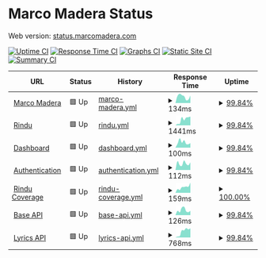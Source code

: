 # Marco Madera Status

Web version: [status.marcomadera.com](https://status.marcomadera.com)

[![Uptime CI](https://github.com/MarcoMadera/status/workflows/Uptime%20CI/badge.svg)](https://github.com/MarcoMadera/status/actions?query=workflow%3A%22Uptime+CI%22)
[![Response Time CI](https://github.com/MarcoMadera/status/workflows/Response%20Time%20CI/badge.svg)](https://github.com/MarcoMadera/status/actions?query=workflow%3A%22Response+Time+CI%22)
[![Graphs CI](https://github.com/MarcoMadera/status/workflows/Graphs%20CI/badge.svg)](https://github.com/MarcoMadera/status/actions?query=workflow%3A%22Graphs+CI%22)
[![Static Site CI](https://github.com/MarcoMadera/status/workflows/Static%20Site%20CI/badge.svg)](https://github.com/MarcoMadera/status/actions?query=workflow%3A%22Static+Site+CI%22)
[![Summary CI](https://github.com/MarcoMadera/status/workflows/Summary%20CI/badge.svg)](https://github.com/MarcoMadera/status/actions?query=workflow%3A%22Summary+CI%22)

<!--start: status pages-->
<!-- This summary is generated by Upptime (https://github.com/upptime/upptime) -->
<!-- Do not edit this manually, your changes will be overwritten -->
<!-- prettier-ignore -->
| URL | Status | History | Response Time | Uptime |
| --- | ------ | ------- | ------------- | ------ |
| <img alt="" src="https://icons.duckduckgo.com/ip3/marcomadera.com.ico" height="13"> [Marco Madera](https://marcomadera.com) | 🟩 Up | [marco-madera.yml](https://github.com/MarcoMadera/status/commits/HEAD/history/marco-madera.yml) | <details><summary><img alt="Response time graph" src="./graphs/marco-madera/response-time-week.png" height="20"> 134ms</summary><br><a href="https://status.marcomadera.com/history/marco-madera"><img alt="Response time 172" src="https://img.shields.io/endpoint?url=https%3A%2F%2Fraw.githubusercontent.com%2FMarcoMadera%2Fstatus%2FHEAD%2Fapi%2Fmarco-madera%2Fresponse-time.json"></a><br><a href="https://status.marcomadera.com/history/marco-madera"><img alt="24-hour response time 76" src="https://img.shields.io/endpoint?url=https%3A%2F%2Fraw.githubusercontent.com%2FMarcoMadera%2Fstatus%2FHEAD%2Fapi%2Fmarco-madera%2Fresponse-time-day.json"></a><br><a href="https://status.marcomadera.com/history/marco-madera"><img alt="7-day response time 134" src="https://img.shields.io/endpoint?url=https%3A%2F%2Fraw.githubusercontent.com%2FMarcoMadera%2Fstatus%2FHEAD%2Fapi%2Fmarco-madera%2Fresponse-time-week.json"></a><br><a href="https://status.marcomadera.com/history/marco-madera"><img alt="30-day response time 174" src="https://img.shields.io/endpoint?url=https%3A%2F%2Fraw.githubusercontent.com%2FMarcoMadera%2Fstatus%2FHEAD%2Fapi%2Fmarco-madera%2Fresponse-time-month.json"></a><br><a href="https://status.marcomadera.com/history/marco-madera"><img alt="1-year response time 169" src="https://img.shields.io/endpoint?url=https%3A%2F%2Fraw.githubusercontent.com%2FMarcoMadera%2Fstatus%2FHEAD%2Fapi%2Fmarco-madera%2Fresponse-time-year.json"></a></details> | <details><summary><a href="https://status.marcomadera.com/history/marco-madera">99.84%</a></summary><a href="https://status.marcomadera.com/history/marco-madera"><img alt="All-time uptime 99.96%" src="https://img.shields.io/endpoint?url=https%3A%2F%2Fraw.githubusercontent.com%2FMarcoMadera%2Fstatus%2FHEAD%2Fapi%2Fmarco-madera%2Fuptime.json"></a><br><a href="https://status.marcomadera.com/history/marco-madera"><img alt="24-hour uptime 98.87%" src="https://img.shields.io/endpoint?url=https%3A%2F%2Fraw.githubusercontent.com%2FMarcoMadera%2Fstatus%2FHEAD%2Fapi%2Fmarco-madera%2Fuptime-day.json"></a><br><a href="https://status.marcomadera.com/history/marco-madera"><img alt="7-day uptime 99.84%" src="https://img.shields.io/endpoint?url=https%3A%2F%2Fraw.githubusercontent.com%2FMarcoMadera%2Fstatus%2FHEAD%2Fapi%2Fmarco-madera%2Fuptime-week.json"></a><br><a href="https://status.marcomadera.com/history/marco-madera"><img alt="30-day uptime 99.90%" src="https://img.shields.io/endpoint?url=https%3A%2F%2Fraw.githubusercontent.com%2FMarcoMadera%2Fstatus%2FHEAD%2Fapi%2Fmarco-madera%2Fuptime-month.json"></a><br><a href="https://status.marcomadera.com/history/marco-madera"><img alt="1-year uptime 99.89%" src="https://img.shields.io/endpoint?url=https%3A%2F%2Fraw.githubusercontent.com%2FMarcoMadera%2Fstatus%2FHEAD%2Fapi%2Fmarco-madera%2Fuptime-year.json"></a></details>
| <img alt="" src="https://icons.duckduckgo.com/ip3/rindu.marcomadera.com.ico" height="13"> [Rindu](https://rindu.marcomadera.com) | 🟩 Up | [rindu.yml](https://github.com/MarcoMadera/status/commits/HEAD/history/rindu.yml) | <details><summary><img alt="Response time graph" src="./graphs/rindu/response-time-week.png" height="20"> 1441ms</summary><br><a href="https://status.marcomadera.com/history/rindu"><img alt="Response time 1492" src="https://img.shields.io/endpoint?url=https%3A%2F%2Fraw.githubusercontent.com%2FMarcoMadera%2Fstatus%2FHEAD%2Fapi%2Frindu%2Fresponse-time.json"></a><br><a href="https://status.marcomadera.com/history/rindu"><img alt="24-hour response time 911" src="https://img.shields.io/endpoint?url=https%3A%2F%2Fraw.githubusercontent.com%2FMarcoMadera%2Fstatus%2FHEAD%2Fapi%2Frindu%2Fresponse-time-day.json"></a><br><a href="https://status.marcomadera.com/history/rindu"><img alt="7-day response time 1441" src="https://img.shields.io/endpoint?url=https%3A%2F%2Fraw.githubusercontent.com%2FMarcoMadera%2Fstatus%2FHEAD%2Fapi%2Frindu%2Fresponse-time-week.json"></a><br><a href="https://status.marcomadera.com/history/rindu"><img alt="30-day response time 1670" src="https://img.shields.io/endpoint?url=https%3A%2F%2Fraw.githubusercontent.com%2FMarcoMadera%2Fstatus%2FHEAD%2Fapi%2Frindu%2Fresponse-time-month.json"></a><br><a href="https://status.marcomadera.com/history/rindu"><img alt="1-year response time 1592" src="https://img.shields.io/endpoint?url=https%3A%2F%2Fraw.githubusercontent.com%2FMarcoMadera%2Fstatus%2FHEAD%2Fapi%2Frindu%2Fresponse-time-year.json"></a></details> | <details><summary><a href="https://status.marcomadera.com/history/rindu">99.84%</a></summary><a href="https://status.marcomadera.com/history/rindu"><img alt="All-time uptime 99.94%" src="https://img.shields.io/endpoint?url=https%3A%2F%2Fraw.githubusercontent.com%2FMarcoMadera%2Fstatus%2FHEAD%2Fapi%2Frindu%2Fuptime.json"></a><br><a href="https://status.marcomadera.com/history/rindu"><img alt="24-hour uptime 98.87%" src="https://img.shields.io/endpoint?url=https%3A%2F%2Fraw.githubusercontent.com%2FMarcoMadera%2Fstatus%2FHEAD%2Fapi%2Frindu%2Fuptime-day.json"></a><br><a href="https://status.marcomadera.com/history/rindu"><img alt="7-day uptime 99.84%" src="https://img.shields.io/endpoint?url=https%3A%2F%2Fraw.githubusercontent.com%2FMarcoMadera%2Fstatus%2FHEAD%2Fapi%2Frindu%2Fuptime-week.json"></a><br><a href="https://status.marcomadera.com/history/rindu"><img alt="30-day uptime 99.90%" src="https://img.shields.io/endpoint?url=https%3A%2F%2Fraw.githubusercontent.com%2FMarcoMadera%2Fstatus%2FHEAD%2Fapi%2Frindu%2Fuptime-month.json"></a><br><a href="https://status.marcomadera.com/history/rindu"><img alt="1-year uptime 99.89%" src="https://img.shields.io/endpoint?url=https%3A%2F%2Fraw.githubusercontent.com%2FMarcoMadera%2Fstatus%2FHEAD%2Fapi%2Frindu%2Fuptime-year.json"></a></details>
| <img alt="" src="https://icons.duckduckgo.com/ip3/dashboard.marcomadera.com.ico" height="13"> [Dashboard](https://dashboard.marcomadera.com) | 🟩 Up | [dashboard.yml](https://github.com/MarcoMadera/status/commits/HEAD/history/dashboard.yml) | <details><summary><img alt="Response time graph" src="./graphs/dashboard/response-time-week.png" height="20"> 100ms</summary><br><a href="https://status.marcomadera.com/history/dashboard"><img alt="Response time 133" src="https://img.shields.io/endpoint?url=https%3A%2F%2Fraw.githubusercontent.com%2FMarcoMadera%2Fstatus%2FHEAD%2Fapi%2Fdashboard%2Fresponse-time.json"></a><br><a href="https://status.marcomadera.com/history/dashboard"><img alt="24-hour response time 73" src="https://img.shields.io/endpoint?url=https%3A%2F%2Fraw.githubusercontent.com%2FMarcoMadera%2Fstatus%2FHEAD%2Fapi%2Fdashboard%2Fresponse-time-day.json"></a><br><a href="https://status.marcomadera.com/history/dashboard"><img alt="7-day response time 100" src="https://img.shields.io/endpoint?url=https%3A%2F%2Fraw.githubusercontent.com%2FMarcoMadera%2Fstatus%2FHEAD%2Fapi%2Fdashboard%2Fresponse-time-week.json"></a><br><a href="https://status.marcomadera.com/history/dashboard"><img alt="30-day response time 152" src="https://img.shields.io/endpoint?url=https%3A%2F%2Fraw.githubusercontent.com%2FMarcoMadera%2Fstatus%2FHEAD%2Fapi%2Fdashboard%2Fresponse-time-month.json"></a><br><a href="https://status.marcomadera.com/history/dashboard"><img alt="1-year response time 137" src="https://img.shields.io/endpoint?url=https%3A%2F%2Fraw.githubusercontent.com%2FMarcoMadera%2Fstatus%2FHEAD%2Fapi%2Fdashboard%2Fresponse-time-year.json"></a></details> | <details><summary><a href="https://status.marcomadera.com/history/dashboard">99.84%</a></summary><a href="https://status.marcomadera.com/history/dashboard"><img alt="All-time uptime 99.96%" src="https://img.shields.io/endpoint?url=https%3A%2F%2Fraw.githubusercontent.com%2FMarcoMadera%2Fstatus%2FHEAD%2Fapi%2Fdashboard%2Fuptime.json"></a><br><a href="https://status.marcomadera.com/history/dashboard"><img alt="24-hour uptime 98.87%" src="https://img.shields.io/endpoint?url=https%3A%2F%2Fraw.githubusercontent.com%2FMarcoMadera%2Fstatus%2FHEAD%2Fapi%2Fdashboard%2Fuptime-day.json"></a><br><a href="https://status.marcomadera.com/history/dashboard"><img alt="7-day uptime 99.84%" src="https://img.shields.io/endpoint?url=https%3A%2F%2Fraw.githubusercontent.com%2FMarcoMadera%2Fstatus%2FHEAD%2Fapi%2Fdashboard%2Fuptime-week.json"></a><br><a href="https://status.marcomadera.com/history/dashboard"><img alt="30-day uptime 99.90%" src="https://img.shields.io/endpoint?url=https%3A%2F%2Fraw.githubusercontent.com%2FMarcoMadera%2Fstatus%2FHEAD%2Fapi%2Fdashboard%2Fuptime-month.json"></a><br><a href="https://status.marcomadera.com/history/dashboard"><img alt="1-year uptime 99.89%" src="https://img.shields.io/endpoint?url=https%3A%2F%2Fraw.githubusercontent.com%2FMarcoMadera%2Fstatus%2FHEAD%2Fapi%2Fdashboard%2Fuptime-year.json"></a></details>
| <img alt="" src="https://icons.duckduckgo.com/ip3/auth.marcomadera.com.ico" height="13"> [Authentication](https://auth.marcomadera.com) | 🟩 Up | [authentication.yml](https://github.com/MarcoMadera/status/commits/HEAD/history/authentication.yml) | <details><summary><img alt="Response time graph" src="./graphs/authentication/response-time-week.png" height="20"> 112ms</summary><br><a href="https://status.marcomadera.com/history/authentication"><img alt="Response time 152" src="https://img.shields.io/endpoint?url=https%3A%2F%2Fraw.githubusercontent.com%2FMarcoMadera%2Fstatus%2FHEAD%2Fapi%2Fauthentication%2Fresponse-time.json"></a><br><a href="https://status.marcomadera.com/history/authentication"><img alt="24-hour response time 87" src="https://img.shields.io/endpoint?url=https%3A%2F%2Fraw.githubusercontent.com%2FMarcoMadera%2Fstatus%2FHEAD%2Fapi%2Fauthentication%2Fresponse-time-day.json"></a><br><a href="https://status.marcomadera.com/history/authentication"><img alt="7-day response time 112" src="https://img.shields.io/endpoint?url=https%3A%2F%2Fraw.githubusercontent.com%2FMarcoMadera%2Fstatus%2FHEAD%2Fapi%2Fauthentication%2Fresponse-time-week.json"></a><br><a href="https://status.marcomadera.com/history/authentication"><img alt="30-day response time 140" src="https://img.shields.io/endpoint?url=https%3A%2F%2Fraw.githubusercontent.com%2FMarcoMadera%2Fstatus%2FHEAD%2Fapi%2Fauthentication%2Fresponse-time-month.json"></a><br><a href="https://status.marcomadera.com/history/authentication"><img alt="1-year response time 155" src="https://img.shields.io/endpoint?url=https%3A%2F%2Fraw.githubusercontent.com%2FMarcoMadera%2Fstatus%2FHEAD%2Fapi%2Fauthentication%2Fresponse-time-year.json"></a></details> | <details><summary><a href="https://status.marcomadera.com/history/authentication">99.84%</a></summary><a href="https://status.marcomadera.com/history/authentication"><img alt="All-time uptime 99.96%" src="https://img.shields.io/endpoint?url=https%3A%2F%2Fraw.githubusercontent.com%2FMarcoMadera%2Fstatus%2FHEAD%2Fapi%2Fauthentication%2Fuptime.json"></a><br><a href="https://status.marcomadera.com/history/authentication"><img alt="24-hour uptime 98.87%" src="https://img.shields.io/endpoint?url=https%3A%2F%2Fraw.githubusercontent.com%2FMarcoMadera%2Fstatus%2FHEAD%2Fapi%2Fauthentication%2Fuptime-day.json"></a><br><a href="https://status.marcomadera.com/history/authentication"><img alt="7-day uptime 99.84%" src="https://img.shields.io/endpoint?url=https%3A%2F%2Fraw.githubusercontent.com%2FMarcoMadera%2Fstatus%2FHEAD%2Fapi%2Fauthentication%2Fuptime-week.json"></a><br><a href="https://status.marcomadera.com/history/authentication"><img alt="30-day uptime 99.90%" src="https://img.shields.io/endpoint?url=https%3A%2F%2Fraw.githubusercontent.com%2FMarcoMadera%2Fstatus%2FHEAD%2Fapi%2Fauthentication%2Fuptime-month.json"></a><br><a href="https://status.marcomadera.com/history/authentication"><img alt="1-year uptime 99.89%" src="https://img.shields.io/endpoint?url=https%3A%2F%2Fraw.githubusercontent.com%2FMarcoMadera%2Fstatus%2FHEAD%2Fapi%2Fauthentication%2Fuptime-year.json"></a></details>
| <img alt="" src="https://icons.duckduckgo.com/ip3/coverage.rindu.marcomadera.com.ico" height="13"> [Rindu Coverage](https://coverage.rindu.marcomadera.com) | 🟩 Up | [rindu-coverage.yml](https://github.com/MarcoMadera/status/commits/HEAD/history/rindu-coverage.yml) | <details><summary><img alt="Response time graph" src="./graphs/rindu-coverage/response-time-week.png" height="20"> 159ms</summary><br><a href="https://status.marcomadera.com/history/rindu-coverage"><img alt="Response time 161" src="https://img.shields.io/endpoint?url=https%3A%2F%2Fraw.githubusercontent.com%2FMarcoMadera%2Fstatus%2FHEAD%2Fapi%2Frindu-coverage%2Fresponse-time.json"></a><br><a href="https://status.marcomadera.com/history/rindu-coverage"><img alt="24-hour response time 205" src="https://img.shields.io/endpoint?url=https%3A%2F%2Fraw.githubusercontent.com%2FMarcoMadera%2Fstatus%2FHEAD%2Fapi%2Frindu-coverage%2Fresponse-time-day.json"></a><br><a href="https://status.marcomadera.com/history/rindu-coverage"><img alt="7-day response time 159" src="https://img.shields.io/endpoint?url=https%3A%2F%2Fraw.githubusercontent.com%2FMarcoMadera%2Fstatus%2FHEAD%2Fapi%2Frindu-coverage%2Fresponse-time-week.json"></a><br><a href="https://status.marcomadera.com/history/rindu-coverage"><img alt="30-day response time 188" src="https://img.shields.io/endpoint?url=https%3A%2F%2Fraw.githubusercontent.com%2FMarcoMadera%2Fstatus%2FHEAD%2Fapi%2Frindu-coverage%2Fresponse-time-month.json"></a><br><a href="https://status.marcomadera.com/history/rindu-coverage"><img alt="1-year response time 164" src="https://img.shields.io/endpoint?url=https%3A%2F%2Fraw.githubusercontent.com%2FMarcoMadera%2Fstatus%2FHEAD%2Fapi%2Frindu-coverage%2Fresponse-time-year.json"></a></details> | <details><summary><a href="https://status.marcomadera.com/history/rindu-coverage">100.00%</a></summary><a href="https://status.marcomadera.com/history/rindu-coverage"><img alt="All-time uptime 100.00%" src="https://img.shields.io/endpoint?url=https%3A%2F%2Fraw.githubusercontent.com%2FMarcoMadera%2Fstatus%2FHEAD%2Fapi%2Frindu-coverage%2Fuptime.json"></a><br><a href="https://status.marcomadera.com/history/rindu-coverage"><img alt="24-hour uptime 100.00%" src="https://img.shields.io/endpoint?url=https%3A%2F%2Fraw.githubusercontent.com%2FMarcoMadera%2Fstatus%2FHEAD%2Fapi%2Frindu-coverage%2Fuptime-day.json"></a><br><a href="https://status.marcomadera.com/history/rindu-coverage"><img alt="7-day uptime 100.00%" src="https://img.shields.io/endpoint?url=https%3A%2F%2Fraw.githubusercontent.com%2FMarcoMadera%2Fstatus%2FHEAD%2Fapi%2Frindu-coverage%2Fuptime-week.json"></a><br><a href="https://status.marcomadera.com/history/rindu-coverage"><img alt="30-day uptime 100.00%" src="https://img.shields.io/endpoint?url=https%3A%2F%2Fraw.githubusercontent.com%2FMarcoMadera%2Fstatus%2FHEAD%2Fapi%2Frindu-coverage%2Fuptime-month.json"></a><br><a href="https://status.marcomadera.com/history/rindu-coverage"><img alt="1-year uptime 100.00%" src="https://img.shields.io/endpoint?url=https%3A%2F%2Fraw.githubusercontent.com%2FMarcoMadera%2Fstatus%2FHEAD%2Fapi%2Frindu-coverage%2Fuptime-year.json"></a></details>
| <img alt="" src="https://icons.duckduckgo.com/ip3/api.marcomadera.com.ico" height="13"> [Base API](https://api.marcomadera.com) | 🟩 Up | [base-api.yml](https://github.com/MarcoMadera/status/commits/HEAD/history/base-api.yml) | <details><summary><img alt="Response time graph" src="./graphs/base-api/response-time-week.png" height="20"> 126ms</summary><br><a href="https://status.marcomadera.com/history/base-api"><img alt="Response time 149" src="https://img.shields.io/endpoint?url=https%3A%2F%2Fraw.githubusercontent.com%2FMarcoMadera%2Fstatus%2FHEAD%2Fapi%2Fbase-api%2Fresponse-time.json"></a><br><a href="https://status.marcomadera.com/history/base-api"><img alt="24-hour response time 137" src="https://img.shields.io/endpoint?url=https%3A%2F%2Fraw.githubusercontent.com%2FMarcoMadera%2Fstatus%2FHEAD%2Fapi%2Fbase-api%2Fresponse-time-day.json"></a><br><a href="https://status.marcomadera.com/history/base-api"><img alt="7-day response time 126" src="https://img.shields.io/endpoint?url=https%3A%2F%2Fraw.githubusercontent.com%2FMarcoMadera%2Fstatus%2FHEAD%2Fapi%2Fbase-api%2Fresponse-time-week.json"></a><br><a href="https://status.marcomadera.com/history/base-api"><img alt="30-day response time 168" src="https://img.shields.io/endpoint?url=https%3A%2F%2Fraw.githubusercontent.com%2FMarcoMadera%2Fstatus%2FHEAD%2Fapi%2Fbase-api%2Fresponse-time-month.json"></a><br><a href="https://status.marcomadera.com/history/base-api"><img alt="1-year response time 152" src="https://img.shields.io/endpoint?url=https%3A%2F%2Fraw.githubusercontent.com%2FMarcoMadera%2Fstatus%2FHEAD%2Fapi%2Fbase-api%2Fresponse-time-year.json"></a></details> | <details><summary><a href="https://status.marcomadera.com/history/base-api">99.84%</a></summary><a href="https://status.marcomadera.com/history/base-api"><img alt="All-time uptime 99.96%" src="https://img.shields.io/endpoint?url=https%3A%2F%2Fraw.githubusercontent.com%2FMarcoMadera%2Fstatus%2FHEAD%2Fapi%2Fbase-api%2Fuptime.json"></a><br><a href="https://status.marcomadera.com/history/base-api"><img alt="24-hour uptime 98.87%" src="https://img.shields.io/endpoint?url=https%3A%2F%2Fraw.githubusercontent.com%2FMarcoMadera%2Fstatus%2FHEAD%2Fapi%2Fbase-api%2Fuptime-day.json"></a><br><a href="https://status.marcomadera.com/history/base-api"><img alt="7-day uptime 99.84%" src="https://img.shields.io/endpoint?url=https%3A%2F%2Fraw.githubusercontent.com%2FMarcoMadera%2Fstatus%2FHEAD%2Fapi%2Fbase-api%2Fuptime-week.json"></a><br><a href="https://status.marcomadera.com/history/base-api"><img alt="30-day uptime 99.90%" src="https://img.shields.io/endpoint?url=https%3A%2F%2Fraw.githubusercontent.com%2FMarcoMadera%2Fstatus%2FHEAD%2Fapi%2Fbase-api%2Fuptime-month.json"></a><br><a href="https://status.marcomadera.com/history/base-api"><img alt="1-year uptime 99.89%" src="https://img.shields.io/endpoint?url=https%3A%2F%2Fraw.githubusercontent.com%2FMarcoMadera%2Fstatus%2FHEAD%2Fapi%2Fbase-api%2Fuptime-year.json"></a></details>
| <img alt="" src="https://icons.duckduckgo.com/ip3/api.marcomadera.com.ico" height="13"> [Lyrics API](https://api.marcomadera.com/synced-lyrics) | 🟩 Up | [lyrics-api.yml](https://github.com/MarcoMadera/status/commits/HEAD/history/lyrics-api.yml) | <details><summary><img alt="Response time graph" src="./graphs/lyrics-api/response-time-week.png" height="20"> 768ms</summary><br><a href="https://status.marcomadera.com/history/lyrics-api"><img alt="Response time 684" src="https://img.shields.io/endpoint?url=https%3A%2F%2Fraw.githubusercontent.com%2FMarcoMadera%2Fstatus%2FHEAD%2Fapi%2Flyrics-api%2Fresponse-time.json"></a><br><a href="https://status.marcomadera.com/history/lyrics-api"><img alt="24-hour response time 561" src="https://img.shields.io/endpoint?url=https%3A%2F%2Fraw.githubusercontent.com%2FMarcoMadera%2Fstatus%2FHEAD%2Fapi%2Flyrics-api%2Fresponse-time-day.json"></a><br><a href="https://status.marcomadera.com/history/lyrics-api"><img alt="7-day response time 768" src="https://img.shields.io/endpoint?url=https%3A%2F%2Fraw.githubusercontent.com%2FMarcoMadera%2Fstatus%2FHEAD%2Fapi%2Flyrics-api%2Fresponse-time-week.json"></a><br><a href="https://status.marcomadera.com/history/lyrics-api"><img alt="30-day response time 782" src="https://img.shields.io/endpoint?url=https%3A%2F%2Fraw.githubusercontent.com%2FMarcoMadera%2Fstatus%2FHEAD%2Fapi%2Flyrics-api%2Fresponse-time-month.json"></a><br><a href="https://status.marcomadera.com/history/lyrics-api"><img alt="1-year response time 666" src="https://img.shields.io/endpoint?url=https%3A%2F%2Fraw.githubusercontent.com%2FMarcoMadera%2Fstatus%2FHEAD%2Fapi%2Flyrics-api%2Fresponse-time-year.json"></a></details> | <details><summary><a href="https://status.marcomadera.com/history/lyrics-api">99.84%</a></summary><a href="https://status.marcomadera.com/history/lyrics-api"><img alt="All-time uptime 99.95%" src="https://img.shields.io/endpoint?url=https%3A%2F%2Fraw.githubusercontent.com%2FMarcoMadera%2Fstatus%2FHEAD%2Fapi%2Flyrics-api%2Fuptime.json"></a><br><a href="https://status.marcomadera.com/history/lyrics-api"><img alt="24-hour uptime 98.86%" src="https://img.shields.io/endpoint?url=https%3A%2F%2Fraw.githubusercontent.com%2FMarcoMadera%2Fstatus%2FHEAD%2Fapi%2Flyrics-api%2Fuptime-day.json"></a><br><a href="https://status.marcomadera.com/history/lyrics-api"><img alt="7-day uptime 99.84%" src="https://img.shields.io/endpoint?url=https%3A%2F%2Fraw.githubusercontent.com%2FMarcoMadera%2Fstatus%2FHEAD%2Fapi%2Flyrics-api%2Fuptime-week.json"></a><br><a href="https://status.marcomadera.com/history/lyrics-api"><img alt="30-day uptime 99.90%" src="https://img.shields.io/endpoint?url=https%3A%2F%2Fraw.githubusercontent.com%2FMarcoMadera%2Fstatus%2FHEAD%2Fapi%2Flyrics-api%2Fuptime-month.json"></a><br><a href="https://status.marcomadera.com/history/lyrics-api"><img alt="1-year uptime 99.89%" src="https://img.shields.io/endpoint?url=https%3A%2F%2Fraw.githubusercontent.com%2FMarcoMadera%2Fstatus%2FHEAD%2Fapi%2Flyrics-api%2Fuptime-year.json"></a></details>

<!--end: status pages-->

